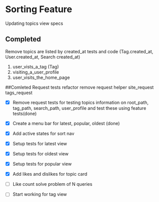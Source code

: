 # Sorting Feature

Updating topics view specs

## Completed
Remove topics are listed by created_at tests and code
(Tag.created_at, User.created_at, Search created_at)
1. user_vists_a_tag (Tag)
2. visiting_a_user_profile 
3. user_visits_the_home_page

##Comleted
Request tests refactor
  remove request helper
site_request
tags_request

- [x] Remove request tests for testing topics information on root_path, tag_path, search_path, user_profile and test these using feature tests(done)
- [x] Create a menu bar for latest, popular, oldest (done)
- [x] Add active states for sort nav
- [x] Setup tests for latest view
- [x] Setup tests for oldest view
- [x] Setup tests for popular view
- [x] Add likes and dislikes for topic card
- [ ] Like count solve problem of N queries
- [ ] Start working for tag view

 
